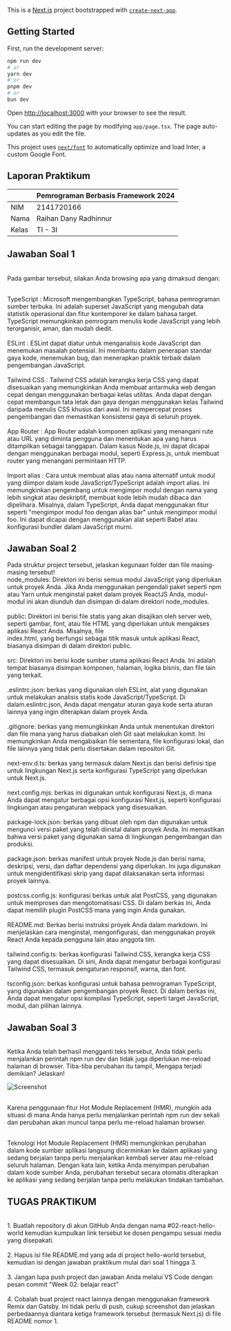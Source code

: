 This is a [Next.js](https://nextjs.org/) project bootstrapped with [`create-next-app`](https://github.com/vercel/next.js/tree/canary/packages/create-next-app).

## Getting Started

First, run the development server:

```bash
npm run dev
# or
yarn dev
# or
pnpm dev
# or
bun dev
```

Open [http://localhost:3000](http://localhost:3000) with your browser to see the result.

You can start editing the page by modifying `app/page.tsx`. The page auto-updates as you edit the file.

This project uses [`next/font`](https://nextjs.org/docs/basic-features/font-optimization) to automatically optimize and load Inter, a custom Google Font.

## Laporan Praktikum

|  | Pemrograman Berbasis Framework 2024 |
|--|--|
| NIM |  2141720166|
| Nama | Raihan Dany Radhinnur |
| Kelas | TI - 3I |


## Jawaban Soal 1
<br>Pada gambar tersebut, silakan Anda browsing apa yang dimaksud dengan:</br>

<br> TypeScript    : Microsoft mengembangkan TypeScript, bahasa pemrograman sumber terbuka. Ini adalah superset JavaScript yang mengubah data statistik operasional dan fitur kontemporer ke dalam bahasa target. TypeScript memungkinkan pemrogram menulis kode JavaScript yang lebih terorganisir, aman, dan mudah diedit.</br>
<br> ESLint        : ESLint dapat diatur untuk menganalisis kode JavaScript dan menemukan masalah potensial. Ini membantu dalam penerapan standar gaya kode, menemukan bug, dan menerapkan praktik terbaik dalam pengembangan JavaScript. </br>
<br>Tailwind CSS  : Tailwind CSS adalah kerangka kerja CSS yang dapat disesuaikan yang memungkinkan Anda membuat antarmuka web dengan cepat dengan menggunakan berbagai kelas utilitas. Anda dapat dengan cepat membangun tata letak dan gaya dengan menggunakan kelas Tailwind daripada menulis CSS khusus dari awal. Ini mempercepat proses pengembangan dan memastikan konsistensi gaya di seluruh proyek. </br>
<br>App Router    : App Router adalah komponen aplikasi yang menangani rute atau URL yang diminta pengguna dan menentukan apa yang harus ditampilkan sebagai tanggapan. Dalam kasus Node.js, ini dapat dicapai dengan menggunakan berbagai modul, seperti Express.js, untuk membuat router yang menangani permintaan HTTP.</br>
<br>Import alias  : Cara untuk membuat alias atau nama alternatif untuk modul yang diimpor dalam kode JavaScript/TypeScript adalah import alias. Ini memungkinkan pengembang untuk mengimpor modul dengan nama yang lebih singkat atau deskriptif, membuat kode lebih mudah dibaca dan dipelihara. Misalnya, dalam TypeScript, Anda dapat menggunakan fitur seperti "mengimpor modul foo dengan alias bar" untuk mengimpor modul foo. Ini dapat dicapai dengan menggunakan alat seperti Babel atau konfigurasi bundler dalam JavaScript murni.</br>

## Jawaban Soal 2
Pada struktur project tersebut, jelaskan kegunaan folder dan file masing-masing tersebut!
<br>node_modules: Direktori ini berisi semua modul JavaScript yang diperlukan untuk proyek Anda. Jika Anda menggunakan pengendali paket seperti npm atau Yarn untuk menginstal paket dalam proyek ReactJS Anda, modul-modul ini akan diunduh dan disimpan di dalam direktori node_modules.</br>
<br>public: Direktori ini berisi file statis yang akan disajikan oleh server web, seperti gambar, font, atau file HTML yang diperlukan untuk mengakses aplikasi React Anda. Misalnya, file <br>index.html, yang berfungsi sebagai titik masuk untuk aplikasi React, biasanya disimpan di dalam direktori public.</br>
<br>src: Direktori ini berisi kode sumber utama aplikasi React Anda. Ini adalah tempat biasanya disimpan komponen, halaman, logika bisnis, dan file lain yang terkait.</br>
<br>.eslintrc.json: berkas yang digunakan oleh ESLint, alat yang digunakan untuk melakukan analisis statis kode JavaScript/TypeScript. Di dalam.eslintrc.json, Anda dapat mengatur aturan gaya kode serta aturan lainnya yang ingin diterapkan dalam proyek Anda.</br>
<br>.gitignore: berkas yang memungkinkan Anda untuk menentukan direktori dan file mana yang harus diabaikan oleh Git saat melakukan komit. Ini memungkinkan Anda mengabaikan file sementara, file konfigurasi lokal, dan file lainnya yang tidak perlu disertakan dalam repositori Git.</br>
<br>next-env.d.ts: berkas yang termasuk dalam Next.js dan berisi definisi tipe untuk lingkungan Next.js serta konfigurasi TypeScript yang diperlukan untuk Next.js.</br>
<br>next.config.mjs: berkas ini digunakan untuk konfigurasi Next.js, di mana Anda dapat mengatur berbagai opsi konfigurasi Next.js, seperti konfigurasi lingkungan atau pengaturan webpack yang disesuaikan.</br>
<br>package-lock.json: berkas yang dibuat oleh npm dan digunakan untuk mengunci versi paket yang telah diinstal dalam proyek Anda. Ini memastikan bahwa versi paket yang digunakan sama di lingkungan pengembangan dan produksi.</br>
<br>package.json: berkas manifest untuk proyek Node.js dan berisi nama, deskripsi, versi, dan daftar dependensi yang diperlukan. Ini juga digunakan untuk mengidentifikasi skrip yang dapat dilaksanakan serta informasi proyek lainnya.</br>
<br>postcss.config.js: konfigurasi berkas untuk alat PostCSS, yang digunakan untuk memproses dan mengotomatisasi CSS. Di dalam berkas ini, Anda dapat memilih plugin PostCSS mana yang ingin Anda gunakan.</br>
<br>README.md: Berkas berisi instruksi proyek Anda dalam markdown. Ini menjelaskan cara menginstal, mengonfigurasi, dan menggunakan proyek React Anda kepada pengguna lain atau anggota tim.</br>
<br>tailwind.config.ts: berkas konfigurasi Tailwind CSS, kerangka kerja CSS yang dapat disesuaikan. Di sini, Anda dapat mengatur berbagai konfigurasi Tailwind CSS, termasuk pengaturan responsif, warna, dan font.</br>
<br>tsconfig.json: berkas konfigurasi untuk bahasa pemrograman TypeScript, yang digunakan dalam pengembangan proyek React. Di dalam berkas ini, Anda dapat mengatur opsi kompilasi TypeScript, seperti target JavaScript, modul, dan pilihan lainnya.</br>

## Jawaban Soal 3
<br>Ketika Anda telah berhasil mengganti teks tersebut, Anda tidak perlu menjalankan perintah npm run dev dan tidak juga diperlukan me-reload halaman di browser. Tiba-tiba perubahan itu tampil, Mengapa terjadi demikian? Jelaskan!</br>

![Screenshot](assets-report/soal3.png)

<br>Karena penggunaan fitur Hot Module Replacement (HMR), mungkin ada situasi di mana Anda hanya perlu menjalankan perintah npm run dev sekali dan perubahan akan muncul tanpa perlu me-reload halaman browser.</br>

<br>Teknologi Hot Module Replacement (HMR) memungkinkan perubahan dalam kode sumber aplikasi langsung dicerminkan ke dalam aplikasi yang sedang berjalan tanpa perlu menjalankan kembali server atau me-reload seluruh halaman. Dengan kata lain, ketika Anda menyimpan perubahan dalam kode sumber Anda, perubahan tersebut secara otomatis diterapkan ke aplikasi yang sedang berjalan tanpa perlu melakukan tindakan tambahan.</br>

## TUGAS PRAKTIKUM
<br>1. Buatlah repository di akun GitHub Anda dengan nama #02-react-hello-world kemudian kumpulkan link tersebut ke dosen pengampu sesuai media yang disepakati.</br>
<br>2. Hapus isi file README.md yang ada di project hello-world tersebut, kemudian isi dengan jawaban praktikum mulai dari soal 1 hingga 3.</br>
<br>3. Jangan lupa push project dan jawaban Anda melalui VS Code dengan pesan commit "Week 02: belajar react"</br>
<br>4. Cobalah buat project react lainnya dengan menggunakan framework Remix dan Gatsby. Ini tidak perlu di push, cukup screenshot dan jelaskan perbedaannya diantara ketiga framework tersebut (termasuk Next.js) di file README nomor 1.</br>



